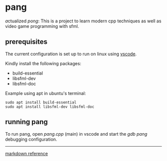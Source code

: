 # pang

*a*ctualized *pong*: This is a project to learn modern cpp techniques as well as video game programming with sfml.

## prerequisites
The current configuration is set up to run on linux using 
[vscode](https://code.visualstudio.com/docs/cpp/config-linux).

Kindly install the following packages:
* build-essential 
* libsfml-dev
* libsfml-doc

Example using apt in ubuntu's terminal:
```
sudo apt install build-essential 
sudo apt install libsfml-dev libsfml-doc
```

## running pang
To run pang, open *pang.cpp* (main) in vscode and start the *gdb pang* debugging configuration.


---
[markdown reference](https://github.com/adam-p/markdown-here/wiki/Markdown-Cheatsheet)

